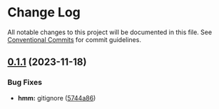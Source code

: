 # Change Log

All notable changes to this project will be documented in this file.
See [Conventional Commits](https://conventionalcommits.org) for commit guidelines.

## [0.1.1](https://github.com/CordXApp/node-sdk/compare/v0.1.0...v0.1.1) (2023-11-18)

### Bug Fixes

-   **hmm:** gitignore ([5744a86](https://github.com/CordXApp/node-sdk/commit/5744a862f02222f761ae75e3ad0f4fa1a3779d4b))
